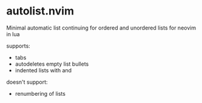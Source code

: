 # autolist.nvim
Minimal automatic list continuing for ordered and unordered lists for neovim in lua

supports:
* tabs
* autodeletes empty list bullets
* indented lists with <c-t> and <c-d>

doesn't support:
* renumbering of lists
